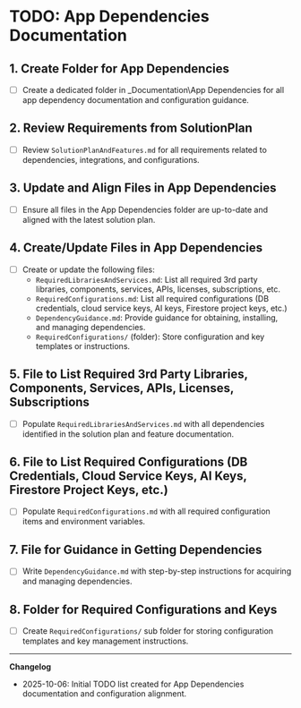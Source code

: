 # TODO: App Dependencies Documentation

## 1. Create Folder for App Dependencies
- [ ] Create a dedicated folder in _Documentation\App Dependencies for all app dependency documentation and configuration guidance.

## 2. Review Requirements from SolutionPlan
- [ ] Review `SolutionPlanAndFeatures.md` for all requirements related to dependencies, integrations, and configurations.

## 3. Update and Align Files in App Dependencies
- [ ] Ensure all files in the App Dependencies folder are up-to-date and aligned with the latest solution plan.

## 4. Create/Update Files in App Dependencies
- [ ] Create or update the following files:
    - `RequiredLibrariesAndServices.md`: List all required 3rd party libraries, components, services, APIs, licenses, subscriptions, etc.
    - `RequiredConfigurations.md`: List all required configurations (DB credentials, cloud service keys, AI keys, Firestore project keys, etc.)
    - `DependencyGuidance.md`: Provide guidance for obtaining, installing, and managing dependencies.
    - `RequiredConfigurations/` (folder): Store configuration and key templates or instructions.

## 5. File to List Required 3rd Party Libraries, Components, Services, APIs, Licenses, Subscriptions
- [ ] Populate `RequiredLibrariesAndServices.md` with all dependencies identified in the solution plan and feature documentation.

## 6. File to List Required Configurations (DB Credentials, Cloud Service Keys, AI Keys, Firestore Project Keys, etc.)
- [ ] Populate `RequiredConfigurations.md` with all required configuration items and environment variables.

## 7. File for Guidance in Getting Dependencies
- [ ] Write `DependencyGuidance.md` with step-by-step instructions for acquiring and managing dependencies.

## 8. Folder for Required Configurations and Keys
- [ ] Create `RequiredConfigurations/` sub folder for storing configuration templates and key management instructions.

---

**Changelog**
- 2025-10-06: Initial TODO list created for App Dependencies documentation and configuration alignment.
